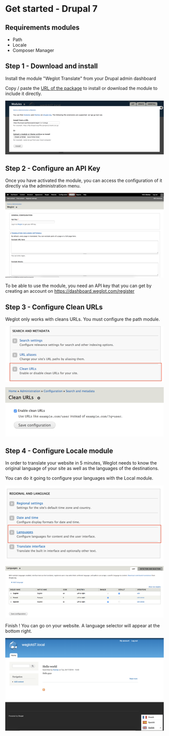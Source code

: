 # Get started - Drupal 7

## Requirements modules

* Path
* Locale
* Composer Manager

## Step 1 - Download and install

Install the module "Weglot Translate" from your Drupal admin dashboard

Copy / paste the [URL of the package](https://www.drupal.org/project/weglot) to install or download the module to include it directly.

![Install from a URL or download module and upload directly.](../../.gitbook/assets/drupal_install.png)

## Step 2 - Configure an API Key

Once you have activated the module, you can access the configuration of it directly via the administration menu.

![](../../.gitbook/assets/menu_admin%20%281%29.png)

To be able to use the module, you need an API key that you can get by creating an account on https://dashboard.weglot.com/register

## Step 3 - Configure Clean URLs

Weglot only works with cleans URLs. You must configure the path module.

![](../../.gitbook/assets/access_clean.png)

![Active this option.](../../.gitbook/assets/clean_url.png)

## Step 4 - Configure Locale module

In order to translate your website in 5 minutes, Weglot needs to know the original language of your site as well as the languages of the destinations.

You can do it going to configure your languages with the Local module.

![](../../.gitbook/assets/access_locale.png)

![On this example, default language is English. Languages destination are French and Spanish.](../../.gitbook/assets/configure_locale.png)

Finish ! You can go on your website. A language selector will appear at the bottom right.

![](../../.gitbook/assets/language_selector.png)



